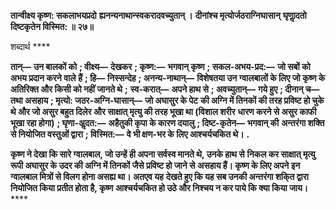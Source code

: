 **तान्वीक्ष्य कृष्ण: सकलाभयप्रदो** **ह्यनन्यनाथान्स्वकरादवच्युतान् ।** **दीनांश्च मृत्योर्जठराग्निघासान्** **घृणाॢदतो दिष्टकृतेन विस्मित: ॥ २७॥** 

शब्दार्थ **** 

**तान्—** **उन बालकों को** **; वीक्ष्य—** **देखकर** **; कृष्ण:—** **भगवान् कृष्ण** **; सकल-अभय-प्रद:—** **जो सबों को अभय प्रदान करने वाले** **हैं** **; हि—** **निस्सन्देह** **; अनन्य-नाथान्—** **विशेषतया उन ग्वालबालों के लिए जो कृष्ण के अतिरिक्त और किसी को नहीं जानते थे** **;** **स्व-करात्—** **अपने हाथ से** **; अवच्युतान्—** **गये हुए** **; दीनान् च—** **तथा असहाय** **; मृत्यो: जठर-अग्नि-घासान्—** **जो अघासुर के पेट** **की अग्नि में तिनकों की तरह प्रविष्ट हो चुके थे और जो असुर बहुत दिलेर और साक्षात् मृत्यु की तरह भूखा था (विशाल शरीर** **धारण करने से असुर काफी भूखा रहा होगा)** **; घृणा-अॢदत:—** **अहैतुकी कृपा के कारण दयालु** **; दिष्ट-कृतेन—** **भगवान् की** **अन्तरंगा शक्ति से नियोजित वस्तुओं द्वारा** **; विस्मित:—** **वे भी क्षण-भर के लिए आश्चर्यचकित थे।** **.** 

**कृष्ण ने देखा कि सारे ग्वालबाल, जो उन्हें ही अपना सर्वस्व मानते थे, उनके हाथ से** **निकल कर साक्षात् मृत्यु रूपी अघासुर के उदर की अग्नि में तिनकों जैसे प्रविष्ट हो जाने से** **असहाय हैं। कृष्ण के लिए अपने इन ग्वालबाल मित्रों से विलग होना असह्य था। अतएव यह** **देखते हुए कि यह सब उनकी अन्तरंगा शकि्त द्वारा नियोजित किया प्रतीत होता है, कृष्ण** **आश्चर्यचकित हो उठे और निश्चय न कर पाये कि क्या किया जाय।** **** 